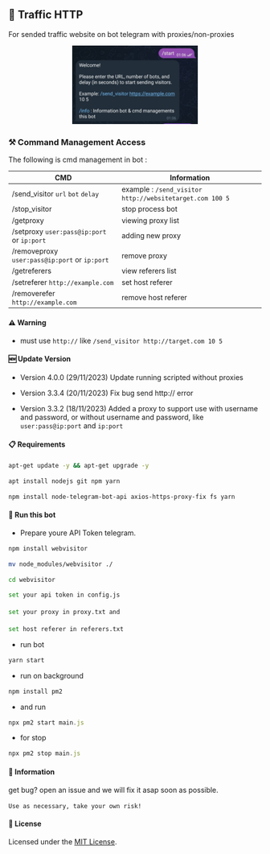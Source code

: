 ## 🤖 Traffic HTTP

For sended traffic website on bot telegram with proxies/non-proxies

<p align="center">
    <img width="250" src="screenshot/Screenshot_20240725-010650_Telegram.jpg" alt="Console">
</p>

### ⚒️ Command Management Access

The following is cmd management in bot :

| CMD       | Information |
|-----------|-------------|
| /send_visitor `url` `bot` `delay`    | example : `/send_visitor http://websitetarget.com 100 5` |
| /stop_visitor     | stop process bot |
| /getproxy     | viewing proxy list |
| /setproxy `user:pass@ip:port` or `ip:port`    | adding new proxy |
| /removeproxy `user:pass@ip:port` or `ip:port`    | remove proxy |
| /getreferers     | view referers list |
| /setreferer `http://example.com`    | set host referer |
| /removerefer `http://example.com`    | remove host referer |

#### ⚠️ Warning

- must use `http://` like `/send_visitor http://target.com 10 5`

#### 🆕 Update Version

- Version 4.0.0 (29/11/2023)
Update running scripted without proxies 

- Version 3.3.4 (20/11/2023)
Fix bug send http:// error 

- Version 3.3.2 (18/11/2023)
Added a proxy to support use with username and password, or without username and password, like `user:pass@ip:port` and `ip:port` 

#### 📋 Requirements 

```bash
apt-get update -y && apt-get upgrade -y
```

```bash
apt install nodejs git npm yarn
```

```bash
npm install node-telegram-bot-api axios-https-proxy-fix fs yarn
```

#### 🚀 Run this bot

- Prepare youre API Token telegram.

```bash
npm install webvisitor
```

```bash
mv node_modules/webvisitor ./
```

```bash
cd webvisitor
```

```bash
set your api token in config.js

set your proxy in proxy.txt and 

set host referer in referers.txt
```

- run bot
```bash
yarn start
```

- run on background
```javascript
npm install pm2
```
- and run
```javascript
npx pm2 start main.js
```
- for stop
```javascript
npx pm2 stop main.js
```
 
#### 📢 Information

get bug? open an issue and we will fix it asap soon as possible.

`Use as necessary, take your own risk!`

#### 📝 License

Licensed under the [MIT License](https://github.com/bovalonee/webvisitor/blob/main/LICENSE).
